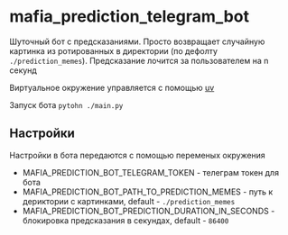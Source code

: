 # mafia_prediction_telegram_bot

Шуточный бот с предсказаниями. Просто возвращает случайную картинка из ротированных 
в директории (по дефолту `./prediction_memes`). Предсказание лочится за пользователем на n
секунд

Виртуальное окружение управляется с помощью [uv](https://docs.astral.sh/uv/#installation)

Запуск бота `pytohn ./main.py`

## Настройки

Настройки в бота передаются с помощью переменых окружения

- MAFIA_PREDICTION_BOT_TELEGRAM_TOKEN - телеграм токен для бота
- MAFIA_PREDICTION_BOT_PATH_TO_PREDICTION_MEMES - путь к дериктории с картинками, default - `./prediction_memes`
- MAFIA_PREDICTION_BOT_PREDICTION_DURATION_IN_SECONDS - блокировка предсказания в секундах, default - `86400`
